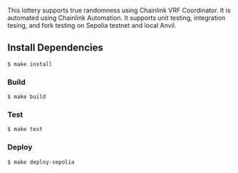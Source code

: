 This lottery supports true randomness using Chainlink VRF Coordinator. It is automated using Chainlink Automation. It supports unit testing, integration tesing, and fork testing on Sepolia testnet and local Anvil.

## Install Dependencies
```shell
$ make install
```

### Build

```shell
$ make build
```

### Test

```shell
$ make test
```

### Deploy

```shell
$ make deploy-sepolia
```
